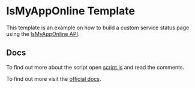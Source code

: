 # IsMyAppOnline Template

This template is an example on how to build a custom service status page using the [IsMyAppOnline API](https://ismyapponline.vercel.app/).

## Docs

To find out more about the script open [script.js](/main/script.js) and read the comments.

To find out more visit the [official docs](https://ismyapponline.vercel.app/docs/introduction).